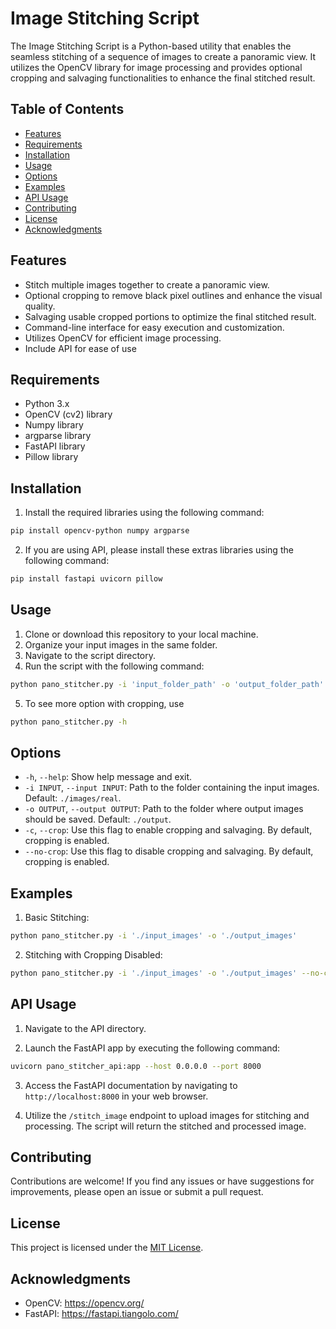 # Image Stitching Script

The Image Stitching Script is a Python-based utility that enables the seamless stitching of a sequence of images to create a panoramic view. It utilizes the OpenCV library for image processing and provides optional cropping and salvaging functionalities to enhance the final stitched result.

## Table of Contents

- [Features](#features)
- [Requirements](#requirements)
- [Installation](#installation)
- [Usage](#usage)
- [Options](#options)
- [Examples](#examples)
- [API Usage](#api-usage)
- [Contributing](#contributing)
- [License](#license)
- [Acknowledgments](#acknowledgments)

## Features

- Stitch multiple images together to create a panoramic view.
- Optional cropping to remove black pixel outlines and enhance the visual quality.
- Salvaging usable cropped portions to optimize the final stitched result.
- Command-line interface for easy execution and customization.
- Utilizes OpenCV for efficient image processing.
- Include API for ease of use

## Requirements

- Python 3.x
- OpenCV (cv2) library
- Numpy library
- argparse library
- FastAPI library
- Pillow library

## Installation

1. Install the required libraries using the following command:

```bash
pip install opencv-python numpy argparse
```

2. If you are using API, please install these extras libraries using the following command:

```bash
pip install fastapi uvicorn pillow
```

## Usage

1. Clone or download this repository to your local machine.
2. Organize your input images in the same folder.
3. Navigate to the script directory.
4. Run the script with the following command:

```bash
python pano_stitcher.py -i 'input_folder_path' -o 'output_folder_path'
```

5. To see more option with cropping, use

```bash
python pano_stitcher.py -h
```

## Options

- `-h`, `--help`: Show help message and exit.
- `-i INPUT`, `--input INPUT`: Path to the folder containing the input images. Default: `./images/real`.
- `-o OUTPUT`, `--output OUTPUT`: Path to the folder where output images should be saved. Default: `./output`.
- `-c`, `--crop`: Use this flag to enable cropping and salvaging. By default, cropping is enabled.
- `--no-crop`: Use this flag to disable cropping and salvaging. By default, cropping is enabled.

## Examples

1. Basic Stitching:
  
```bash
python pano_stitcher.py -i './input_images' -o './output_images'
```

2. Stitching with Cropping Disabled:

```bash
python pano_stitcher.py -i './input_images' -o './output_images' --no-crop
```

## API Usage

1. Navigate to the API directory.

2. Launch the FastAPI app by executing the following command:

```bash
uvicorn pano_stitcher_api:app --host 0.0.0.0 --port 8000
```

3. Access the FastAPI documentation by navigating to `http://localhost:8000` in your web browser.

4. Utilize the `/stitch_image` endpoint to upload images for stitching and processing. The script will return the stitched and processed image.

## Contributing

Contributions are welcome! If you find any issues or have suggestions for improvements, please open an issue or submit a pull request.

## License

This project is licensed under the [MIT License](LICENSE).

## Acknowledgments

- OpenCV: https://opencv.org/
- FastAPI: https://fastapi.tiangolo.com/